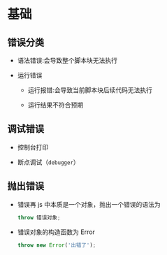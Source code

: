 # 基础

## 错误分类

  - 语法错误:会导致整个脚本块无法执行

  - 运行错误

      - 运行报错:会导致当前脚本块后续代码无法执行

      - 运行结果不符合预期

## 调试错误

  - 控制台打印

  - 断点调试（`debugger`）

## 抛出错误

  - 错误再 js 中本质是一个对象，抛出一个错误的语法为

    ```javascript
    throw 错误对象;
    ```

  - 错误对象的构造函数为 Error

    ```javascript
    throw new Error('出错了');
    ```
